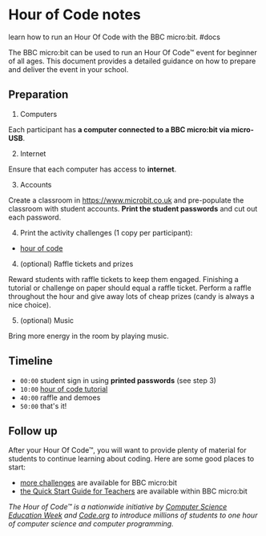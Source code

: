 # Hour of Code notes

learn how to run an Hour Of Code with the BBC micro:bit. #docs

The BBC micro:bit can be used to run an Hour Of Code™ event for beginner of all ages. This document provides a detailed guidance on how to prepare and deliver the event in your school.

## Preparation

1) Computers

Each participant has **a computer connected to a BBC micro:bit via micro-USB**.

2) Internet

Ensure that each computer has access to **internet**.

3) Accounts

Create a classroom in https://www.microbit.co.uk and pre-populate the classroom with student accounts. **Print the student passwords** and cut out each password.

4) Print the activity challenges (1 copy per participant):

* [hour of code](/js/hourofcode/challenges)

4) (optional) Raffle tickets and prizes

Reward students with raffle tickets to keep them engaged. Finishing a tutorial or challenge on paper should equal a raffle ticket. Perform a raffle throughout the hour and give away lots of cheap prizes (candy is always a nice choice).

5) (optional) Music

Bring more energy in the room by playing music.

## Timeline

* ``00:00`` student sign in using **printed passwords** (see step 3)
* ``10:00`` [hour of code tutorial](/js/hourofcode)
* ``40:00`` raffle and demoes
* ``50:00`` that's it!

## Follow up

After your Hour Of Code™, you will want to provide plenty of material for students to continue learning about coding. Here are some good places to start:

* [more challenges](/lessonss) are available for BBC micro:bit
* [the Quick Start Guide for Teachers](http://www.slideshare.net/Microsofteduk/bbc-microbit-guide-from-hodder-education) are available within BBC micro:bit

_The Hour of Code™ is a nationwide initiative by [Computer Science Education Week](http://csedweek.org) and [Code.org](http://code.org) to introduce millions of students to one hour of computer science and computer programming._

